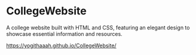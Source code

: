 # CollegeWebsite
A college website built with HTML and CSS, featuring an elegant design to showcase essential information and resources.

https://yogithaaah.github.io/CollegeWebsite/
